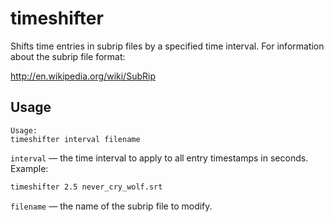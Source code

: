 # timeshifter

Shifts time entries in subrip files by a specified time interval.  For information about the subrip file format:

<http://en.wikipedia.org/wiki/SubRip>

## Usage

    Usage:
    timeshifter interval filename

`interval` &mdash; the time interval to apply to all entry timestamps in seconds.  Example:

```bash
timeshifter 2.5 never_cry_wolf.srt
```

`filename` &mdash; the name of the subrip file to modify.
